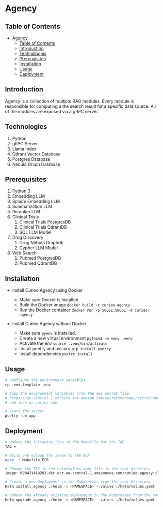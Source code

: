 # Agency

## Table of Contents
- [Agency](#agency)
  - [Table of Contents](#table-of-contents)
  - [Introduction](#introduction)
  - [Technologies](#technologies)
  - [Prerequisites](#prerequisites)
  - [Installation](#installation)
  - [Usage](#usage)
  - [Deployment](#deployment)

## Introduction
Agency is a collection of multiple RAG modules. Every module is responsible for computing a the search result for a specific data source. All of the modules are exposed via a gRPC server.

## Technologies
1. Python
2. gRPC Server
3. Llama Index
4. Qdrant Vector Database
5. Postgres Database
6. Nebula Graph Database

## Prerequisites
1. Python 3
2. Embedding LLM
3. Splade Embedding LLM
4. Summarization LLM
5. Reranker LLM
6. Clinical Trials
   1. Clinical Trials PostgresDB
   2. Clinical Trials QdrantDB
   3. SQL LLM Model
7. Drug Discovery
   1. Drug Nebula Graphdb
   2. Cypher LLM Model
8. Web Search
   1. Pubmed PostgresDB
   2. Pubmed QdrantDB

## Installation
- Install Curieo Agency using Docker
    - Make sure Docker is installed.
    - Build the Docker image `docker build -t curieo-agency .`
    - Run the Docker container `docker run -p 50051:50051 -d curieo-agency`

- Install Cureio Agency without Docker
    - Make sure `pyenv` is installed.
    - Create a new virtual environment `python3 -m venv .venv`
    - Activate the env `source .venv/bin/activate`
    - Install poetry and uvicorn `pip install poetry`
    - Install dependencies `poetry install`

## Usage
```bash
# configure the environment variables
cp .env.template .env

# Copy the environment variables from the aws secret file
# https://eu-central-1.console.aws.amazon.com/secretsmanager/secret?name=search-agency-development-env&region=eu-central-1
# and turn on curieo vpn

# start the server
poetry run app
```

## Deployment
```bash
# Update the following line in the Makefile for the TAG
TAG = 

# Build and upload the image to the ECR
make -f Makefile_ECR

# Change the TAG in the helm/values.yaml file in the root directory
image: 698471419283.dkr.ecr.eu-central-1.amazonaws.com/curieo-agency:<TAG>

# Create a new deployment in the Kubernetes from the root directory
helm install agency ./helm -n <NAMESPACE> --values ./helm/values.yaml

# Update the already existing deployment in the Kubernetes from the root directory
helm upgrade agency ./helm -n <NAMESPACE> --values ./helm/values.yaml
```
